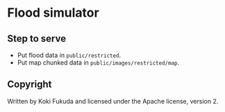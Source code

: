 # Flood simulator

## Step to serve

- Put flood data in `public/restricted`.
- Put map chunked data in `public/images/restricted/map`.

## Copyright

Written by Koki Fukuda and licensed under the Apache license, version 2.
